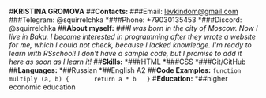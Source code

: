 #__KRISTINA GROMOVA__  ##__Contacts:__  ###Email: levkindom@gmail.com  ###Telegram: @squirrelchka  *###Phone: +79030135453  *###Discord: @squirrelchka  ##__About myself:__  ###_I was born in the city of Moscow. Now I live in Baku. I became interested in programming after they wrote a website for me, which I could not check, because I lacked knowledge. I'm ready to learn with RSschool! I don't have a sample code, but I promise to add it here as soon as I learn it!_  ##__Skills:__  *###HTML  *###CSS  *###Git/GitHub  ##__Languages:__  *##Russian  *##English A2  ##__Code Examples:__  `function multiply (a, b) {      
    return a * b  
}`  #__Education:__  *##higher economic education